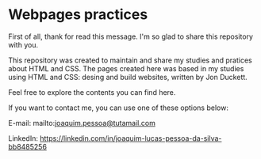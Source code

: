 # Webpages practices

First of all, thank for read this message. I'm so glad to share this repository with you.

This repository was created to maintain and share my studies and pratices about HTML and CSS. The pages created here was based in my studies using HTML and CSS: desing and build websites, written by Jon Duckett.

Feel free to explore the contents you can find here.

If you want to contact me, you can use one of these options below:

E-mail: mailto:joaquim.pessoa@tutamail.com

LinkedIn: https://linkedin.com/in/joaquim-lucas-pessoa-da-silva-bb8485256
